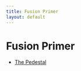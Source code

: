 ```yaml
---
title: Fusion Primer
layout: default
---
```


# Fusion Primer
  - [The Pedestal](/pages/fusionprimer/pedestal/index.html)